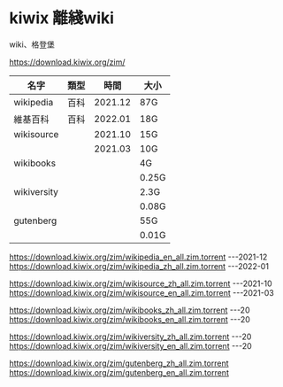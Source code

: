 # kiwix 離綫wiki

wiki、格登堡

https://download.kiwix.org/zim/

| 名字        | 類型 | 時間    | 大小  |
| ----------- | ---- | ------- | ----- |
| wikipedia   | 百科 | 2021.12 | 87G   |
| 維基百科    | 百科 | 2022.01 | 18G   |
| wikisource  |      | 2021.10 | 15G   |
|             |      | 2021.03 | 10G   |
| wikibooks   |      |         | 4G    |
|             |      |         | 0.25G |
| wikiversity |      |         | 2.3G  |
|             |      |         | 0.08G |
| gutenberg   |      |         | 55G   |
|             |      |         | 0.01G |



https://download.kiwix.org/zim/wikipedia_en_all.zim.torrent
---2021-12
https://download.kiwix.org/zim/wikipedia_zh_all.zim.torrent
---2022-01

https://download.kiwix.org/zim/wikisource_zh_all.zim.torrent
---2021-10
https://download.kiwix.org/zim/wikisource_en_all.zim.torrent
---2021-03

https://download.kiwix.org/zim/wikibooks_zh_all.zim.torrent
---20
https://download.kiwix.org/zim/wikibooks_en_all.zim.torrent
---20

https://download.kiwix.org/zim/wikiversity_zh_all.zim.torrent
---20
https://download.kiwix.org/zim/wikiversity_en_all.zim.torrent
---20

https://download.kiwix.org/zim/gutenberg_zh_all.zim.torrent
https://download.kiwix.org/zim/gutenberg_en_all.zim.torrent
